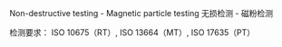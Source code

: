 Non-destructive testing - Magnetic particle testing
无损检测 - 磁粉检测



检测要求：
​​ISO 10675​​（RT）, ​​ISO 13664​​（MT）, ​​ISO 17635​​（PT）